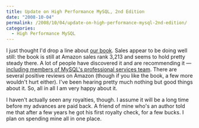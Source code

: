 ```yaml
---
title: Update on High Performance MySQL, 2nd Edition
date: "2008-10-04"
permalink: /2008/10/04/update-on-high-performance-mysql-2nd-edition/
categories:
  - High Performance MySQL
---
```

I just thought I'd drop a line about [our book][1]. Sales appear to be doing well still: the book is still at Amazon sales rank 3,213 and seems to hold pretty steady there. A lot of people have discovered it and are recommending it &#8212; [including members of MySQL's professional services team][2]. There are several positive reviews on Amazon (though if you like the book, a few more wouldn't hurt either). I've been hearing pretty much nothing but good things about it. So, all in all I am very happy about it.

I haven't actually seen any royalties, though. I assume it will be a long time before my advances are paid back. A friend of mine who's an author told me that after a few years he got his first royalty check, for a few bucks. I plan on spending mine all in one place.

 [1]: http://www.amazon.com/dp/0596101716?tag=xaprb-20
 [2]: http://fallenpegasus.livejournal.com/758972.html
